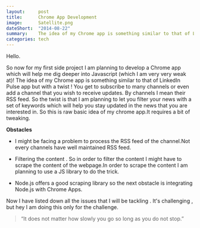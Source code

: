 ```yaml
---
layout:     post
title:      Chrome App Development 
image:      Satellite.png
dateShort:  "2014-08-22"
summary:    The idea of my Chrome app is something similar to that of LinkedIn Pulse app but with a twist. You get to subscribe to many channels or even add a channel that you wish to receive updates. 
categories: tech 
---
```


Hello.

So now for my first side project I am planning to develop a Chrome app which will help me dig deeper into Javascript (which I am very very weak at)! The idea of my Chrome app is something similar to that of LinkedIn Pulse app but with a twist ! You get to subscribe to many channels or even add a channel that you wish to receive updates. By channels I mean their RSS feed. So the twist is that I am planning to let you filter your news with a set of keywords which will help you stay updated in the news that you are interested in. So this is raw basic idea of my chrome app.It requires a bit of tweaking. 

<b>Obstacles </b> 

* I might be facing a problem to process the RSS feed of the channel.Not every channels have well     maintained RSS feed.

* Filtering the content . So in order to filter the content I might have to scrape the content of the webpage.In order to scrape the content I am planning to use a JS library to do the trick. 

* Node.js offers a good scraping library so the next obstacle is integrating Node.js with Chrome Apps.

Now I have listed down all the issues that I will be tackling . It's challenging , but hey I am doing this only for the challenge. 
<blockquote>
<p>
“It does not matter how slowly you go so long as you do not stop.” 
</p>
</blockquote>
